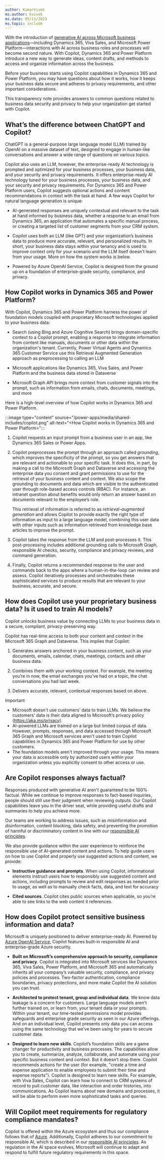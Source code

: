 ```yaml
---
author: KumarVivek
ms.author: kvivek
ms.date: 05/11/2023
ms.topic: include
---
```


With the introduction of [generative AI across Microsoft business applications](https://www.microsoft.com/en-us/ai/dynamics-365-ai)—including Dynamics 365, Viva Sales, and Microsoft Power Platform—interactions with AI across business roles and processes will become second nature. With Copilot, Dynamics 365 and Power Platform introduce a new way to generate ideas, content drafts, and methods to access and organize information across the business.

Before your business starts using Copilot capabilities in Dynamics 365 and Power Platform, you may have questions about how it works, how it keeps your business data secure and adheres to privacy requirements, and other important considerations.

This transparency note provides answers to common questions related to business data security and privacy to help your organization get started with Copilot.

## What’s the difference between ChatGPT and Copilot?

ChatGPT is a general-purpose large language model (LLM) trained by OpenAI on a massive dataset of text, designed to engage in human-like conversations and answer a wide range of questions on various topics.

Copilot also uses an LLM, however, the enterprise-ready AI technology is prompted and optimized for your business processes, your business data, and your security and privacy requirements. It offers enterprise-ready AI technology tuned for your business processes, your business data, and your security and privacy requirements. For Dynamics 365 and Power Platform users, Copilot suggests optional actions and content recommendations in context with the task at hand.  A few ways Copilot for natural language generation is unique:  

- AI-generated responses are uniquely contextual and relevant to the task at hand informed by business data, whether a response to an email from Dynamics 365, an application that automates a specific manual process, or creating a targeted list of customer segments from your CRM system.

- Copilot uses both an LLM (like GPT) and your organization’s business data to produce more accurate, relevant, and personalized results. In short, your business data stays within your tenancy and is used to improve context only for your scenario and the LLM itself doesn't learn from your usage. More on how the system works is below.

- Powered by Azure OpenAI Service, Copilot is designed from the ground up on a foundation of enterprise-grade security, compliance, and privacy.
  
## How Copilot works in Dynamics 365 and Power Platform?

With Copilot, Dynamics 365 and Power Platform harness the power of foundation models coupled with proprietary Microsoft technologies applied to your business data:

- Search (using Bing and Azure Cognitive Search) brings domain-specific context to a Copilot prompt, enabling a response to integrate information from content like manuals, documents or other data within the organization's tenant. Currently, Power Virtual Agents and Dynamics 365 Customer Service use this Retrieval Augmented Generation approach as preprocessing to calling an LLM

- Microsoft applications like Dynamics 365, Viva Sales, and Power Platform and the business data stored in Dataverse

- Microsoft Graph API brings more context from customer signals into the prompt, such as information from emails, chats, documents, meetings, and more

Here is a high-level overview of how Copilot works in Dynamics 365 and Power Platform.

:::image type="content" source="/power-apps/media/shared-includes/copilot.png" alt-text="<How Copilot works in Dynamics 365 and Power Platform>":::

1. Copilot requests an input prompt from a business user in an app, like Dynamics 365 Sales or Power Apps.

1. Copilot preprocesses the prompt through an approach called *grounding*, which improves the specificity of the prompt, so you get answers that are relevant and actionable to your specific task. It does this, in part, by making a call to the Microsoft Graph and Dataverse and accessing the enterprise data you consent and grant permissions to use for the retrieval of your business content and context. We also scope the grounding to documents and data which are visible to the authenticated user through role-based access controls (RBAC). For instance, an intranet question about benefits would only return an answer based on documents relevant to the employee’s role.

    This retrieval of information is referred to as *retrieval-augmented generation* and allows Copilot to provide exactly the right type of information as input to a large language model, combining this user data with other inputs such as information retrieved from knowledge base articles to improve the prompt.  

1. Copilot takes the response from the LLM and post-processes it. This post-processing includes additional grounding calls to Microsoft Graph, responsible AI checks, security, compliance and privacy reviews, and command generation.

1. Finally, Copilot returns a recommended response to the user and commands back to the apps where a human-in-the-loop can review and assess. Copilot iteratively processes and orchestrates these sophisticated services to produce results that are relevant to your business, accurate, and secure.

## How does Copilot use your proprietary business data? Is it used to train AI models?

Copilot unlocks business value by connecting LLMs to your business data in a secure, compliant, privacy-preserving way.

Copilot has real-time access to both your content and context in the Microsoft 365 Graph and Dataverse. This implies that Copilot:

1. Generates answers anchored in your business content, such as your documents, emails, calendar, chats, meetings, contacts and other business data.

1. Combines them with your working context. For example, the meeting you’re in now, the email exchanges you’ve had on a topic, the chat conversations you had last week.

1. Delivers accurate, relevant, contextual responses based on above.

> [!IMPORTANT]
>
> - Microsoft doesn't use customers’ data to train LLMs. We believe the customers’ data is their data aligned to Microsoft’s privacy policy (<https://aka.ms/privacy>).
> - AI-powered LLMs are trained on a large but limited corpus of data. However, prompts, responses, and data accessed through Microsoft 365 Graph and Microsoft services aren't used to train Copilot capabilities in Dynamics 365 and Power Platform for use by other customers.
> - The foundation models aren't improved through your usage. This means your data is accessible only by authorized users within your organization unless you explicitly consent to other access or use.

## Are Copilot responses always factual?

Responses produced with generative AI aren't guaranteed to be 100% factual. While we continue to improve responses to fact-based inquiries, people should still use their judgment when reviewing outputs. Our Copilot capabilities leave you in the driver seat, while providing useful drafts and summaries to help you achieve more.

Our teams are working to address issues, such as misinformation and disinformation, content blocking, data safety, and preventing the promotion of harmful or discriminatory content in line with our [responsible AI principles](https://www.microsoft.com/en-us/ai/our-approach?activetab=pivot1:primaryr5).

We also provide guidance within the user experience to reinforce the responsible use of AI-generated content and actions. To help guide users on how to use Copilot and properly use suggested actions and content, we provide:  

- **Instructive guidance and prompts**. When using Copilot, informational elements instruct users how to responsibly use suggested content and actions, including prompts to review and edit responses as needed prior to usage, as well as to manually check facts, data, and text for accuracy

- **Cited sources**. Copilot cites public sources when applicable, so you’re able to see links to the web content it references.

## How does Copilot protect sensitive business information and data?

Microsoft is uniquely positioned to deliver enterprise-ready AI. Powered by [Azure OpenAI Service](https://learn.microsoft.com/azure/cognitive-services/openai/overview), Copilot features built-in responsible AI and enterprise-grade Azure security.

- **Built on Microsoft’s comprehensive approach to security, compliance and privacy**. Copilot is integrated into Microsoft services like Dynamics 365, Viva Sales, Power Platform, and Microsoft 365 and automatically inherits all your company’s valuable security, compliance, and privacy policies and processes. Two-factor authentication, compliance boundaries, privacy protections, and more make Copilot the AI solution you can trust.

- **Architected to protect tenant, group and individual data**. We know data leakage is a concern for customers. Large language models aren't further trained on, or learn from, your tenant data or your prompts. Within your tenant, our time-tested permissions model provides safeguards and enterprise grade security as seen in our Azure offerings. And on an individual level, Copilot presents only data you can access using the same technology that we’ve been using for years to secure customer data.

- **Designed to learn new skills**. Copilot’s foundation skills are a game changer for productivity and business processes. The capabilities allow you to create, summarize, analyze, collaborate, and automate using your specific business content and context. But it doesn’t stop there. Copilot recommends actions  for the user (for example, "create a time and expense application to enable employees to submit their time and expense reports"). Copilot is designed to learn new skills. For example, with Viva Sales, Copilot can learn how to connect to CRM systems of record to pull customer data, like interaction and order histories, into communications. As Copilot learns about new domains and processes, it will be able to perform even more sophisticated tasks and queries.

## Will Copilot meet requirements for regulatory compliance mandates?

Copilot is offered within the Azure ecosystem and thus our compliance follows that of [Azure](https://learn.microsoft.com/azure/compliance/). Additionally, Copilot adheres to our commitment to responsible AI, which is described in our [responsible AI principles](https://www.microsoft.com/en-us/ai/responsible-ai). As regulation in the AI space evolves, Microsoft will continue to adapt and respond to fulfill future regulatory requirements in this space.
